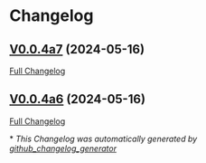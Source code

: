 # Changelog

## [V0.0.4a7](https://github.com/NeonJarbas/skill-ovos-news/tree/V0.0.4a7) (2024-05-16)

[Full Changelog](https://github.com/NeonJarbas/skill-ovos-news/compare/V0.0.4a6...V0.0.4a7)

## [V0.0.4a6](https://github.com/NeonJarbas/skill-ovos-news/tree/V0.0.4a6) (2024-05-16)

[Full Changelog](https://github.com/NeonJarbas/skill-ovos-news/compare/0fcd9eb6b5293efe39d31210908722c0a12b42c8...V0.0.4a6)



\* *This Changelog was automatically generated by [github_changelog_generator](https://github.com/github-changelog-generator/github-changelog-generator)*
